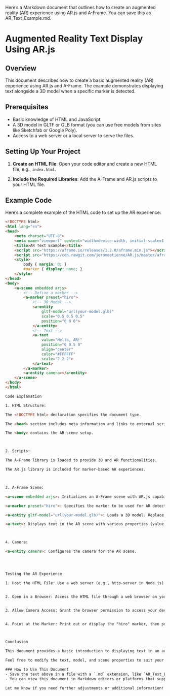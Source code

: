 
Here’s a Markdown document that outlines how to create an augmented reality (AR) experience using AR.js and A-Frame. You can save this as AR_Text_Example.md.

# Augmented Reality Text Display Using AR.js

## Overview

This document describes how to create a basic augmented reality (AR) experience using AR.js and A-Frame. The example demonstrates displaying text alongside a 3D model when a specific marker is detected.

## Prerequisites

- Basic knowledge of HTML and JavaScript.
- A 3D model in GLTF or GLB format (you can use free models from sites like Sketchfab or Google Poly).
- Access to a web server or a local server to serve the files.

## Setting Up Your Project

1. **Create an HTML File**: Open your code editor and create a new HTML file, e.g., `index.html`.

2. **Include the Required Libraries**: Add the A-Frame and AR.js scripts to your HTML file.

## Example Code

Here’s a complete example of the HTML code to set up the AR experience:

```html
<!DOCTYPE html>
<html lang="en">
<head>
    <meta charset="UTF-8">
    <meta name="viewport" content="width=device-width, initial-scale=1.0">
    <title>AR Text Example</title>
    <script src="https://aframe.io/releases/1.2.0/aframe.min.js"></script>
    <script src="https://cdn.rawgit.com/jeromeetienne/AR.js/master/aframe/build/aframe-ar.js"></script>
    <style>
        body { margin: 0; }
        #marker { display: none; }
    </style>
</head>
<body>
    <a-scene embedded arjs>
        <!-- Define a marker -->
        <a-marker preset="hiro">
            <!-- 3D Model -->
            <a-entity 
                gltf-model="url(your-model.glb)" 
                scale="0.5 0.5 0.5" 
                position="0 0 0">
            </a-entity>
            <!-- Text -->
            <a-text 
                value="Hello, AR!" 
                position="0 0.5 0" 
                align="center" 
                color="#FFFFFF" 
                scale="2 2 2">
            </a-text>
        </a-marker>
        <a-entity camera></a-entity>
    </a-scene>
</body>
</html>

Code Explanation

1. HTML Structure:

The <!DOCTYPE html> declaration specifies the document type.

The <head> section includes meta information and links to external scripts.

The <body> contains the AR scene setup.



2. Scripts:

The A-Frame library is loaded to provide 3D and AR functionalities.

The AR.js library is included for marker-based AR experiences.



3. A-Frame Scene:

<a-scene embedded arjs>: Initializes an A-Frame scene with AR.js capabilities.

<a-marker preset="hiro">: Specifies the marker to be used for AR detection. The "hiro" marker is a standard marker included in AR.js.

<a-entity gltf-model="url(your-model.glb)">: Loads a 3D model. Replace your-model.glb with the path to your model file.

<a-text>: Displays text in the AR scene with various properties (value, position, alignment, color, scale).



4. Camera:

<a-entity camera>: Configures the camera for the AR scene.




Testing the AR Experience

1. Host the HTML File: Use a web server (e.g., http-server in Node.js) to serve your HTML file. This is necessary for the camera access permissions.


2. Open in a Browser: Access the HTML file through a web browser on your mobile device or desktop that supports WebAR (Chrome and Firefox are recommended).


3. Allow Camera Access: Grant the browser permission to access your device’s camera.


4. Point at the Marker: Print out or display the "hiro" marker, then point your camera at it. You should see the 3D model and text displayed in AR.



Conclusion

This document provides a basic introduction to displaying text in an augmented reality experience using AR.js and A-Frame. You can further enhance the AR scene by adding more models, interactivity, or custom markers.

Feel free to modify the text, model, and scene properties to suit your project needs!

### How to Use This Document
- Save the text above in a file with a `.md` extension, like `AR_Text_Example.md`.
- You can view this document in Markdown editors or platforms that support Markdown formatting, such as GitHub or Markdown preview tools.

Let me know if you need further adjustments or additional information!

